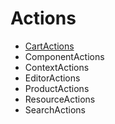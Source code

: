# Actions

- [CartActions](/api/actions/CartActions.md)
- ComponentActions
- ContextActions
- EditorActions
- ProductActions
- ResourceActions
- SearchActions
